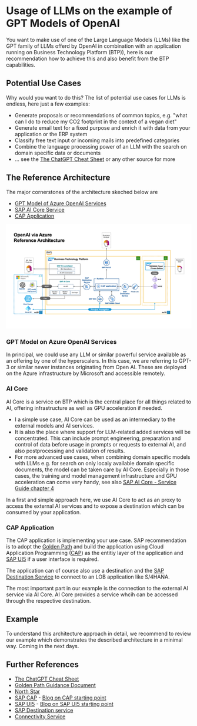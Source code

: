 # Usage of LLMs on the example of GPT Models of OpenAI

You want to make use of one of the Large Language Models (LLMs) like the GPT family of LLMs offerd by OpenAI in combination with an application running on Business Technology Platform (BTP)), here is our recommendation how to achieve this and also benefit from the BTP capabilities.

## Potential Use Cases

Why would you want to do this? The list of potential use cases for LLMs is endless, here just a few examples:
* Generate proposals or recommendations of common topics, e.g. "what can I do to reduce my CO2 footprint in the context of a vegan diet"
* Generate email text for a fixed purpose and enrich it with  data from your application or the ERP system
* Classify free text input or incoming mails into predefined categories
* Combine the language processing power of an LLM with the search on domain specific data or documents
* ... see the [The ChatGPT Cheat Sheet](https://drive.google.com/file/d/1OcHn2NWWnLGBCBLYsHg7xdOMVsehiuBK/view) or any other source for more


## The Reference Architecture

The major cornerstones of the architecture skeched below are
* [GPT Model of Azure OpenAI Services](#gpt-model-of-openai)
* [SAP AI Core Service](#ai-core)
* [CAP Application](#cap-application)

![](ReferenceArchitectureOpenAI-ChatGPT.png)

### GPT Model on Azure OpenAI Services

In principal, we could use any LLM or similar powerful service available as an offering by one of the hyperscalers. In this case, we are referring to GPT-3 or similar newer instances originating from Open AI. These are deployed on the Azure infrastructure by Microsoft and accessible remotely.

### AI Core

AI Core is a service on BTP which is the central place for all things related to AI, offering infrastructure as well as GPU acceleration if needed.

* I a simple use case, AI Core can be used as an intermediary to the external models and AI services.
* It is also the place where support for LLM-related added services will be concentrated. This can include prompt engineering, preparation and control of data before usage in prompts or requests to external AI, and also postprocessing and validation of results.
* For more advanced use cases, when combining domain specific models with LLMs e.g. for search on only localy available domain specific documents, the model can be taken care by AI Core. Especially in those cases, the training and model management infrastructure and  GPU acceleration can come very handy, see also [SAP AI Core - Service Guide chapter 4](https://help.sap.com/doc/c31b38b32a5d4e07a4488cb0f8bb55d9/CLOUD/en-US/f17fa8568d0448c685f2a0301061a6ee.pdf)

In a first and simple approach here, we use AI Core to act as an proxy to access the external AI services and to expose a destination which can be consumed by your application.

### CAP Application

The CAP application is implementing your use case. SAP recommendation is to adopt the [Golden Path](https://d.dam.sap.com/s/i/a/HuUyuNr/Golden%20Path%20Guidance%20Paper.pdf) and build the application using Cloud Application Programming ([CAP](https://cap.cloud.sap/docs/)) as the entitiy layer of the application and [SAP UI5](https://ui5.sap.com/) if a user interface is required.

The application can of course also use a destination and the [SAP Destination Service](https://discovery-center.cloud.sap/serviceCatalog/destination?service_plan=lite&region=all&commercialModel=cloud) to connect to an LOB application like S/4HANA.

The most important part in our example is the connection to the external AI service via AI Core. AI Core provides a service whcih can be accessed through the respective destination.

## Example

To understand this architecture approach in detail, we recommend to review our example which demonstrates the described architecture in a minimal way. 
Coming in the next days.

## Further References

* [The ChatGPT Cheat Sheet](https://drive.google.com/file/d/1OcHn2NWWnLGBCBLYsHg7xdOMVsehiuBK/view)
* [Golden Path Guidance Document](https://d.dam.sap.com/s/i/a/HuUyuNr/Golden%20Path%20Guidance%20Paper.pdf)
* [North Star](https://go.sap.corp/northstar)
* [SAP CAP](https://cap.cloud.sap/docs/) - [Blog on CAP starting point](https://blogs.sap.com/2018/10/10/application-programming-model-start-here/)
* [SAP UI5](https://ui5.sap.com/) - [Blog on SAP UI5 starting point](https://blogs.sap.com/2021/08/23/what-is-sapui5/)
* [SAP Destination service](https://discovery-center.cloud.sap/serviceCatalog/destination?service_plan=lite&region=all&commercialModel=cloud)
* [Connectivity Service](https://discovery-center.cloud.sap/serviceCatalog/connectivity-service?service_plan=lite&region=all&commercialModel=cloud)
